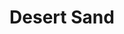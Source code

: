 ---
language: id
layout: product-item
title: Desert Sand
description: Description in &amp; Desert Sand
keyword: keyword in Desert Sand
image: /images/Desert-Sand.jpg
sub-title: Coping 12x12 & 12x24
article-1: Height &#58; 12″ <br>Length &#58; 12″ or 24″ call for availability <br>Thickness &#58; 1.5″ <br>Color &#58; Medium beige with black speckled veins
title-right: Desert Sand
article-right: Desert Sand
title-2: Desert Sand
article-2: Desert Sand
article-3: Desert Sand
alt-slide1: Desert Sand
alt-slide2: Desert Sand
alt-slide3: Desert Sand
slide1: /images/Desert-Sand.jpg
slide2: /images/Desert-Sand.jpg
slide3: /images/Desert-Sand.jpg
---